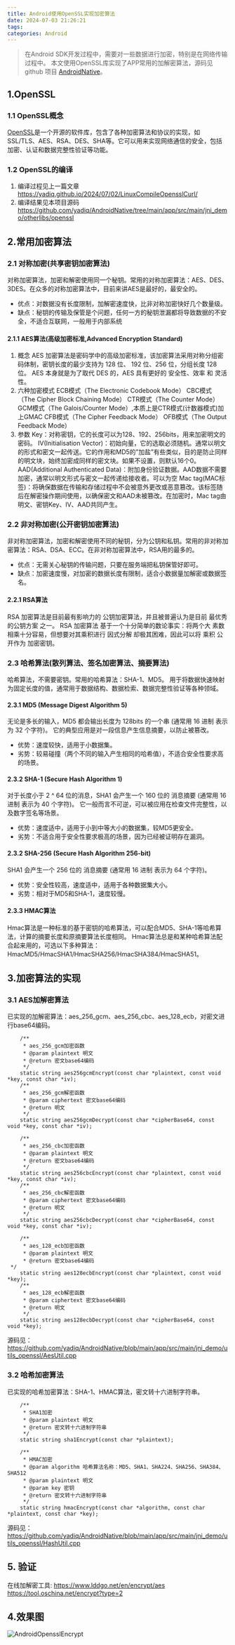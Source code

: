```yaml
---
title: Android使用OpenSSL实现加密算法
date: 2024-07-03 21:26:21
tags:
categories: Android
---
```


> 在Android SDK开发过程中，需要对一些数据进行加密，特别是在网络传输过程中。
本文使用OpenSSL库实现了APP常用的加解密算法，源码见 github 项目 [AndroidNative](https://github.com/yadiq/AndroidNative)。

## 1.OpenSSL

### 1.1 OpenSSL概念 
[OpenSSL](https://www.openssl.org/source/)是一个开源的软件库，包含了各种加密算法和协议的实现，如SSL/TLS、AES、RSA、DES、SHA等。它可以用来实现网络通信的安全，包括加密、认证和数据完整性验证等功能。

### 1.2 OpenSSL的编译
1. 编译过程见上一篇文章
https://yadiq.github.io/2024/07/02/LinuxCompileOpensslCurl/
2. 编译结果见本项目源码
https://github.com/yadiq/AndroidNative/tree/main/app/src/main/jni_demo/otherlibs/openssl

## 2.常用加密算法

### 2.1 对称加密(共享密钥加密算法)
对称加密算法，加密和解密使用同一个秘钥。常用的对称加密算法：AES、DES、3DES。在众多的对称加密算法中，目前来讲AES是最好的，最安全的。
+ 优点：对数据没有长度限制，加解密速度快，比非对称加密快好几个数量级。
+ 缺点：秘钥的传输及保管是个问题，任何一方的秘钥泄漏都将导致数据的不安全，不适合互联网，一般用于内部系统

#### 2.1.1 AES算法(高级加密标准,Advanced Encryption Standard)
1. 概念
AES 加密算法是密码学中的高级加密标准，该加密算法采用对称分组密码体制，密钥长度的最少支持为 128 位、 192 位、256 位，分组长度 128 位。
AES 本身就是为了取代 DES 的，AES 具有更好的 安全性、效率 和 灵活性。
2. 六种加密模式
ECB模式（The Electronic Codebook Mode）
CBC模式（The Cipher Block Chaining Mode）
CTR模式（The Counter Mode）
GCM模式（The Galois/Counter Mode）,本质上是CTR模式(计数器模式)加上GMAC
CFB模式（The Cipher Feedback Mode）
OFB模式（The Output Feedback Mode）
3. 参数
Key：对称密钥，它的长度可以为128、192、256bits，用来加密明文的密码。
IV(Initialisation Vector)：初始向量，它的选取必须随机。通常以明文的形式和密文一起传送。它的作用和MD5的”加盐”有些类似，目的是防止同样的明文块，始终加密成同样的密文块。如果不设置，则默认16个0。
AAD(Additional Authenticated Data)：附加身份验证数据。AAD数据不需要加密，通常以明文形式与密文一起传递给接收者。可以为空
Mac tag(MAC标签)：将确保数据在传输和存储过程中不会被意外更改或恶意篡改。该标签随后在解密操作期间使用，以确保密文和AAD未被篡改。在加密时，Mac tag由明文、密钥Key、IV、AAD共同产生。

### 2.2 非对称加密(公开密钥加密算法)
非对称加密算法，加密和解密使用不同的秘钥，分为公钥和私钥。常用的非对称加密算法：RSA、DSA、ECC。在非对称加密算法中，RSA用的最多的。
+ 优点：无需关心秘钥的传输问题，只要在服务端把私钥保管好即可。
+ 缺点：加密速度慢，对加密的数据长度有限制，适合小数据量加解密或数据签名。

#### 2.2.1 RSA算法
RSA 加密算法是目前最有影响力的 公钥加密算法，并且被普遍认为是目前 最优秀的公钥方案 之一。
RSA 加密算法 基于一个十分简单的数论事实：将两个大 素数 相乘十分容易，但想要对其乘积进行 因式分解 却极其困难，因此可以将 乘积 公开作为 加密密钥。

### 2.3 哈希算法(散列算法、签名加密算法、摘要算法)
哈希算法，不需要密钥。常用的哈希算法：SHA-1、MD5。
用于将数据快速映射为固定长度的值，通常用于数据结构、数据检索、数据完整性验证等各种领域。

#### 2.3.1 MD5 (Message Digest Algorithm 5)
无论是多长的输入，MD5 都会输出长度为 128bits 的一个串 (通常用 16 进制 表示为 32 个字符)。
它的典型应用是对一段信息产生信息摘要，以防止被篡改。
+ 优势：速度较快，适用于小数据集。
+ 劣势：较易碰撞（两个不同的输入产生相同的哈希值），不适合安全性要求高的场景。

#### 2.3.2 SHA-1 (Secure Hash Algorithm 1)
对于长度小于 2 ^ 64 位的消息，SHA1 会产生一个 160 位的 消息摘要 (通常用 16 进制 表示为 40 个字符)。
它一般而言不可逆，可以被应用在检查文件完整性，以及数字签名等场景。
+ 优势：速度适中，适用于小到中等大小的数据集，较MD5更安全。
+ 劣势：不适合用于安全性要求极高的场景，因为已经被证明存在漏洞。

#### 2.3.2 SHA-256 (Secure Hash Algorithm 256-bit)
SHA1 会产生一个 256 位的 消息摘要 (通常用 16 进制 表示为 64 个字符)。
+ 优势：安全性较高，速度适中，适用于各种数据集大小。
+ 劣势：相对于MD5和SHA-1，速度较慢。

#### 2.3.3 HMAC算法
Hmac算法是一种标准的基于密钥的哈希算法，可以配合MD5、SHA-1等哈希算法，计算的摘要长度和原摘要算法长度相同。
Hmac算法总是和某种哈希算法配合起来用的，可选以下多种算法：HmacMD5/HmacSHA1/HmacSHA256/HmacSHA384/HmacSHA51。

## 3.加密算法的实现

### 3.1 AES加解密算法
已实现的加解密算法：aes_256_gcm、aes_256_cbc、aes_128_ecb，对密文进行base64编码。
```
    /**
     * aes_256_gcm加密函数
     * @param plaintext 明文
     * @return 密文base64编码
     */
    static string aes256gcmEncrypt(const char *plaintext, const void *key, const char *iv);
    /**
     * aes_256_gcm解密函数
     * @param ciphertext 密文base64编码
     * @return 明文
     */
    static string aes256gcmDecrypt(const char *cipherBase64, const void *key, const char *iv);

    /**
     * aes_256_cbc加密函数
     * @param plaintext 明文
     * @return 密文base64编码
     */
    static string aes256cbcEncrypt(const char *plaintext, const void *key, const char *iv);
    /**
     * aes_256_cbc解密函数
     * @param ciphertext 密文base64编码
     * @return 明文
     */
    static string aes256cbcDecrypt(const char *cipherBase64, const void *key, const char *iv);

    /**
     * aes_128_ecb加密函数
     * @param plaintext 明文
     * @return 密文base64编码
 */
    static string aes128ecbEncrypt(const char *plaintext, const void *key);
    /**
     * aes_128_ecb解密函数
     * @param ciphertext 密文base64编码
     * @return 明文
     */
    static string aes128ecbDecrypt(const char *cipherBase64, const void *key);
```
源码见：
https://github.com/yadiq/AndroidNative/blob/main/app/src/main/jni_demo/utils_openssl/AesUtil.cpp

### 3.2 哈希加密算法
已实现的哈希加密算法：SHA-1、HMAC算法，密文转十六进制字符串。
```
    /**
     * SHA1加密
     * @param plaintext 明文
     * @return 密文转十六进制字符串
     */
    static string sha1Encrypt(const char *plaintext);

    /**
     * HMAC加密
     * @param algorithm 哈希算法名称：MD5、SHA1、SHA224、SHA256、SHA384、SHA512
     * @param plaintext 明文
     * @param key 密钥
     * @return 密文转十六进制字符串
     */
    static string hmacEncrypt(const char *algorithm, const char *plaintext, const char *key);
```
源码见：
https://github.com/yadiq/AndroidNative/blob/main/app/src/main/jni_demo/utils_openssl/HashUtil.cpp

## 5. 验证
在线加解密工具:
https://www.lddgo.net/en/encrypt/aes
https://tool.oschina.net/encrypt?type=2

## 4.效果图
![AndroidOpensslEncrypt](/images/AndroidOpensslEncrypt.png)
